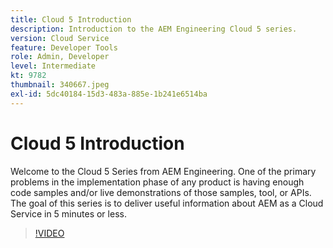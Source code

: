 ```yaml
---
title: Cloud 5 Introduction
description: Introduction to the AEM Engineering Cloud 5 series.
version: Cloud Service
feature: Developer Tools
role: Admin, Developer
level: Intermediate
kt: 9782
thumbnail: 340667.jpeg
exl-id: 5dc40184-15d3-483a-885e-1b241e6514ba
---
```

# Cloud 5 Introduction

Welcome to the Cloud 5 Series from AEM Engineering. One of the primary problems in the implementation phase of any product is having enough code samples and/or live demonstrations of those samples, tool, or APIs. The goal of this series is to deliver useful information about AEM as a Cloud Service in 5 minutes or less. 

>[!VIDEO](https://video.tv.adobe.com/v/340667/?quality=12&learn=on)
